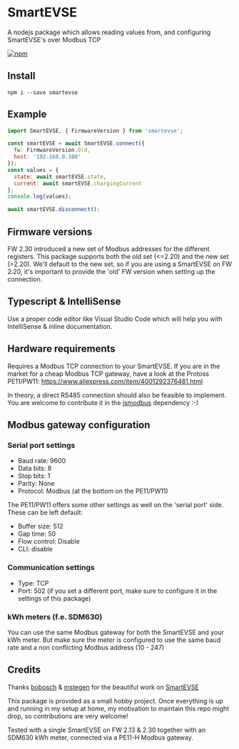 # SmartEVSE
A nodejs package  which allows reading values from, and configuring SmartEVSE's over Modbus TCP

[![npm](https://badgen.net/npm/v/smartevse)](https://www.npmjs.com/package/smartevse)

## Install
```npm i --save smartevse``` 

## Example
```javascript
import SmartEVSE, { FirmwareVersion } from 'smartevse';

const smartEVSE = await SmartEVSE.connect({
  fw: FirmwareVersion.Old,
  host: '192.168.0.100'
});
const values = {
  state: await smartEVSE.state,
  current: await smartEVSE.chargingCurrent
};
console.log(values);

await smartEVSE.disconnect();
```

## Firmware versions
FW 2.30 introduced a new set of Modbus addresses for the different registers. This package supports both the old set (<=2.20) and the new set (>2.20).
We'll default to the new set, so if you are using a SmartEVSE on FW 2.20, it's important to provide the 'old' FW version when setting up the connection.

## Typescript & IntelliSense
Use a proper code editor like Visual Studio Code which will help you with IntelliSense & inline documentation.

## Hardware requirements
Requires a Modbus TCP connection to your SmartEVSE.
If you are in the market for a cheap Modbus TCP gateway, have a look at the Protoss PE11/PW11:
https://www.aliexpress.com/item/4001292376481.html

In theory, a direct RS485 connection should also be feasible to implement. You are welcome to contribute it in the [jsmodbus](https://github.com/Cloud-Automation/node-modbus) dependency :-)

## Modbus gateway configuration
### Serial port settings
- Baud rate: 9600
- Data bits: 8
- Stop bits: 1
- Parity: None
- Protocol: Modbus (at the bottom on the PE11/PW11)

The PE11/PW11 offers some other settings as well on the 'serial port' side. These can be left default:
- Buffer size: 512
- Gap time: 50
- Flow control: Disable
- CLI: disable

### Communication settings
- Type: TCP
- Port: 502 (if you set a different port, make sure to configure it in the settings of this package)

### kWh meters (f.e. SDM630)
You can use the same Modbus gateway for both the SmartEVSE and your kWh meter. But make sure the meter is configured to use the same baud rate and a non conflicting Modbus address (10 - 247)

## Credits
Thanks [bobosch](https://github.com/bobosch) & [mstegen](https://github.com/mstegen) for the beautiful work on [SmartEVSE](https://github.com/SmartEVSE/SmartEVSE-2)

This package is provided as a small hobby project. Once everything is up and running in my setup at home, my motivation to maintain this repo might drop, so contributions are very welcome!

Tested with a single SmartEVSE on FW 2.13 & 2.30 together with an SDM630 kWh meter, connected via a PE11-H Modbus gateway.